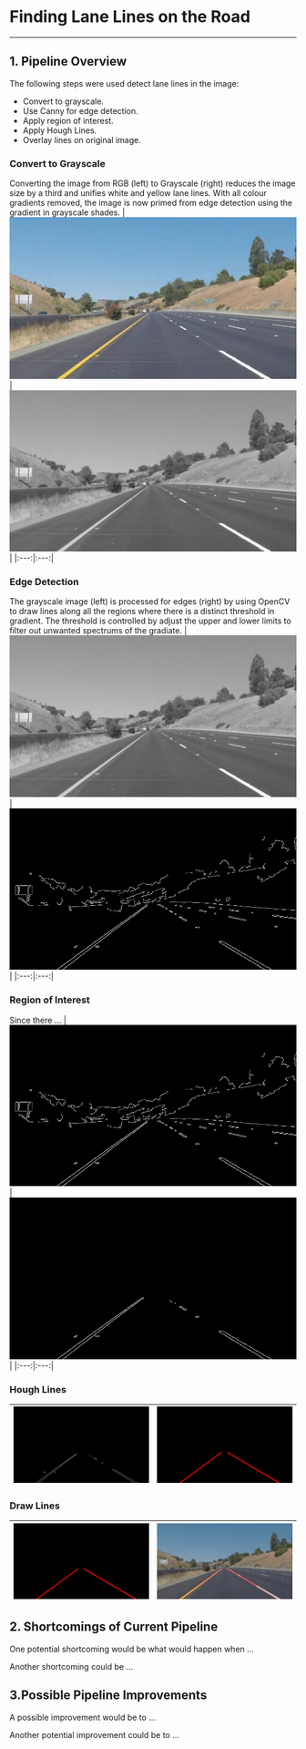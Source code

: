 # **Finding Lane Lines on the Road** 
---

## 1. Pipeline Overview

The following steps were used detect lane lines in the image:
- Convert to grayscale.
- Use Canny for edge detection.
- Apply region of interest.
- Apply Hough Lines.
- Overlay lines on original image.

### Convert to Grayscale
Converting the image from RGB (left) to Grayscale (right) reduces the image size by a third and unifies white and yellow lane lines. With all colour gradients removed, the image is now primed from edge detection using the gradient in grayscale shades.
| ![alt text][image1] | ![alt text][image2] |
|:---:|:---:|

### Edge Detection
The grayscale image (left) is processed for edges (right) by using OpenCV to draw lines along all the regions where there is a distinct threshold in gradient. The threshold is controlled by adjust the upper and lower limits to filter out unwanted spectrums of the gradiate.
| ![alt text][image2] | ![alt text][image3] |
|:---:|:---:|


### Region of Interest
Since there ...
| ![alt text][image3] | ![alt text][image4] |
|:---:|:---:|


### Hough Lines
| ![alt text][image4] | ![alt text][image5] |
|:---:|:---:|


### Draw Lines
| ![alt text][image5] | ![alt text][image6] |
|:---:|:---:|



## 2. Shortcomings of Current Pipeline


One potential shortcoming would be what would happen when ... 

Another shortcoming could be ...




## 3.Possible Pipeline Improvements

A possible improvement would be to ...

Another potential improvement could be to ...




[//]: # (Image References)

[image1]: ./examples/original.jpg  "Original"
[image2]: ./examples/grayscale.jpg "Grayscale"
[image3]: ./examples/canny.jpg     "Canny"
[image4]: ./examples/roi.jpg       "Region of Interest"
[image5]: ./examples/houghline.jpg "Houghs Lines"
[image6]: ./examples/weighted.jpg  "Weighted Image"

